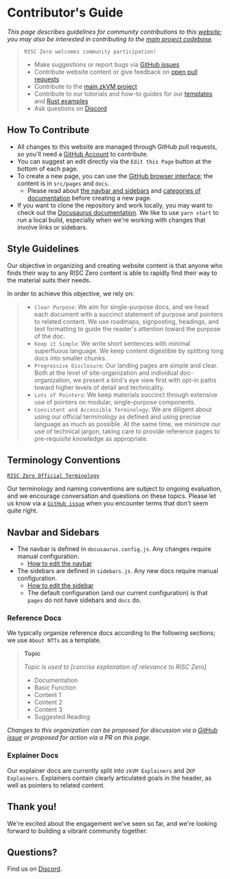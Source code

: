 # Contributor's Guide

_This page describes guidelines for community contributions to this [website][7]; you may also be interested in contributing to the [main project codebase][0]._

> `RISC Zero welcomes community participation!`
>
> - Make suggestions or report bugs via [GitHub issues][1]
> - Contribute website content or give feedback on [open pull requests][2]
> - Contribute to the [main zkVM project][0]
> - Contribute to our tutorials and how-to guides for our [templates](https://github.com/risc0/risc0/tree/main/templates) and [Rust examples][4]
> - Ask questions on [Discord][5]

## How To Contribute

- All changes to this website are managed through GitHub pull requests, so you'll need a [GitHub Account][6] to contribute.
- You can suggest an edit directly via the `Edit this Page` button at the bottom of each page.
- To create a new page, you can use the [GitHub browser interface][7]; the content is in `src/pages` and `docs`.
  - Please read about [the navbar and sidebars](./contributors-guide.md#navbar-and-sidebars) and [categories of documentation][8] before creating a new page.
- If you want to clone the repository and work locally, you may want to check out the [Docusaurus documentation][9].
  We like to use `yarn start` to run a local build, especially when we're working with changes that involve links or sidebars.

## Style Guidelines

Our objective in organizing and creating website content is that anyone who finds their way to any RISC Zero content is able to rapidly find their way to the material suits their needs.

In order to achieve this objective, we rely on:

> - `Clear Purpose`: We aim for single-purpose docs, and we head each document with a succinct statement of purpose and pointers to related content.
>   We use roadmaps, signposting, headings, and text formatting to guide the reader's attention toward the purpose of the doc.
> - `Keep it Simple`: We write short sentences with minimal superfluous language.
>   We keep content digestible by splitting long docs into smaller chunks.
> - `Progressive Disclosure`: Our landing pages are simple and clear.
>   Both at the level of site-organization and individual doc-organization, we present a bird's eye view first with opt-in paths toward higher levels of detail and technicality.
> - `Lots of Pointers`: We keep materials succinct through extensive use of pointers on modular, single-purpose components.
> - `Consistent and Accessible Terminology`: We are diligent about using our official terminology as defined and using precise language as much as possible.
>   At the same time, we minimize our use of technical jargon, taking care to provide reference pages to pre-requisite knowledge as appropriate.

## Terminology Conventions

[`RISC Zero Official Terminology`][10]

Our terminology and naming conventions are subject to ongoing evaluation, and we encourage conversation and questions on these topics.
Please let us know via a [`GitHub issue`][1] when you encounter terms that don't seem quite right.

## Navbar and Sidebars

- The navbar is defined in `docusaurus.config.js`. Any changes require manual configuration.
  - [How to edit the navbar][12]
- The sidebars are defined in `sidebars.js`. Any new docs require manual configuration.
  - [How to edit the sidebar][13]
  - The default configuration (and our current configuration) is that `pages` do not have sidebars and `docs` do.

### Reference Docs

We typically organize reference docs according to the following sections; we use `About NTTs` as a template.

> **Topic**
>
> _Topic is used to [concise explanation of relevance to RISC Zero]_
>
> - Documentation
> - Basic Function
> - Content 1
> - Content 2
> - Content 3
> - Suggested Reading

_Changes to this organization can be proposed for discussion via a [GitHub issue][1] or proposed for action via a PR on this page._

### Explainer Docs

Our explainer docs are currently split into `zkVM Explainers` and `ZKP Explainers`.
Explainers contain clearly articulated goals in the header, as well as pointers to related content.

## Thank you!

We're excited about the engagement we've seen so far, and we're looking forward to building a vibrant community together.

## Questions?

Find us on [Discord][5].

[0]: https://github.com/risc0/risc0
[1]: https://github.com/risc0/website/issues
[2]: https://github.com/risc0/website/pulls
[3]: https://github.com/risc0/risc0
[4]: https://github.com/risc0/risc0/tree/v0.18.0/examples
[5]: https://discord.gg/risczero
[6]: https://github.com
[7]: https://www.github.com/risc0/website
[8]: ./contributors-guide.md#categories-of-documentation
[9]: https://docusaurus.io/docs/installation
[10]: ./terminology.md
[11]: https://github.com/risc0/website/issues
[12]: https://docusaurus.io/docs/api/docusaurus-config
[13]: https://docusaurus.io/docs/sidebar
[14]: https://github.com/risc0/website/issues
[15]: https://discord.gg/risczero
